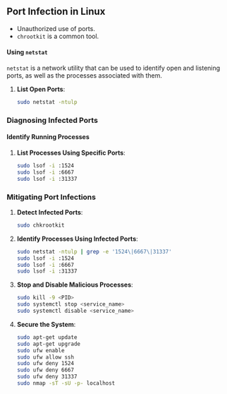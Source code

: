 ## Port Infection in Linux

- Unauthorized use of ports.
- `chrootkit` is a common tool.


#### Using `netstat`
`netstat` is a network utility that can be used to identify open and listening ports, as well as the processes associated with them.

1. **List Open Ports**:
   ```bash
   sudo netstat -ntulp
   ```
### Diagnosing Infected Ports

#### Identify Running Processes
1. **List Processes Using Specific Ports**:
   ```bash
   sudo lsof -i :1524
   sudo lsof -i :6667
   sudo lsof -i :31337
   ```

### Mitigating Port Infections
1. **Detect Infected Ports**:
   ```bash
   sudo chkrootkit
   ```

2. **Identify Processes Using Infected Ports**:
   ```bash
   sudo netstat -ntulp | grep -e '1524\|6667\|31337'
   sudo lsof -i :1524
   sudo lsof -i :6667
   sudo lsof -i :31337
   ```

3. **Stop and Disable Malicious Processes**:
   ```bash
   sudo kill -9 <PID>
   sudo systemctl stop <service_name>
   sudo systemctl disable <service_name>
   ```

4. **Secure the System**:
   ```bash
   sudo apt-get update
   sudo apt-get upgrade
   sudo ufw enable
   sudo ufw allow ssh
   sudo ufw deny 1524
   sudo ufw deny 6667
   sudo ufw deny 31337
   sudo nmap -sT -sU -p- localhost
   ```